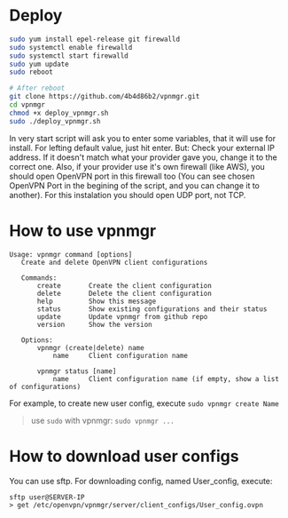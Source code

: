 # Deploy
```bash
sudo yum install epel-release git firewalld
sudo systemctl enable firewalld
sudo systemctl start firewalld
sudo yum update
sudo reboot

# After reboot
git clone https://github.com/4b4d86b2/vpnmgr.git
cd vpnmgr
chmod +x deploy_vpnmgr.sh
sudo ./deploy_vpnmgr.sh
```
In very start script will ask you to enter some variables, that it will use for install.  For lefting default value, just hit enter. But: Check your external IP address. If it doesn't match what your provider gave you, change it to the correct one. Also, if your provider use it's own firewall (like AWS), you should open OpenVPN port in this firewall too (You can see chosen OpenVPN Port in the begining of the script, and you can change it to another). For this instalation you should open UDP port, not TCP.

# How to use vpnmgr 
```text
Usage: vpnmgr command [options]
   Create and delete OpenVPN client configurations
   
   Commands:
       create       Create the client configuration
       delete       Delete the client configuration
       help         Show this message
       status       Show existing configurations and their status
       update       Update vpnmgr from github repo
       version      Show the version
   
   Options:
       vpnmgr (create|delete) name
           name     Client configuration name
   
       vpnmgr status [name]
           name     Client configuration name (if empty, show a list of configurations)
```

For example, to create new user config, execute `sudo vpnmgr create Name`
> use `sudo` with vpnmgr: `sudo vpnmgr ...`

# How to download user configs
You can use sftp. For downloading config, named User_config, execute:
```
sftp user@SERVER-IP
> get /etc/openvpn/vpnmgr/server/client_configs/User_config.ovpn
```

